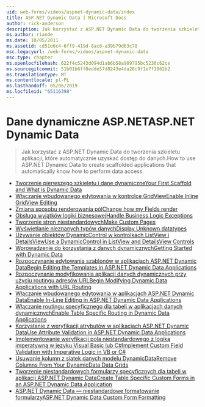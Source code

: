 ```yaml
---
uid: web-forms/videos/aspnet-dynamic-data/index
title: ASP.NET Dynamic Data | Microsoft Docs
author: rick-anderson
description: Jak korzystać z ASP.NET Dynamic Data do tworzenia szkieletu aplikacji, które automatycznie uzyskać dostęp do danych.
ms.author: riande
ms.date: 10/05/2011
ms.assetid: cd51e6c4-6ff9-419d-8ac8-a39b79d63c78
msc.legacyurl: /web-forms/videos/aspnet-dynamic-data
msc.type: chapter
ms.openlocfilehash: 622f4c5243d094d1ab6b58a909795bc5230c62ce
ms.sourcegitcommit: 51b01b6ff8edde57d8243e4da28c9f1e7f1962b2
ms.translationtype: MT
ms.contentlocale: pl-PL
ms.lasthandoff: 05/06/2019
ms.locfileid: "65116398"
---
```

# <a name="aspnet-dynamic-data"></a><span data-ttu-id="2eae6-103">Dane dynamiczne ASP.NET</span><span class="sxs-lookup"><span data-stu-id="2eae6-103">ASP.NET Dynamic Data</span></span>

> <span data-ttu-id="2eae6-104">Jak korzystać z ASP.NET Dynamic Data do tworzenia szkieletu aplikacji, które automatycznie uzyskać dostęp do danych.</span><span class="sxs-lookup"><span data-stu-id="2eae6-104">How to use ASP.NET Dynamic Data to create scaffolded applications that automatically know how to perform data access.</span></span>

- [<span data-ttu-id="2eae6-105">Tworzenie pierwszego szkieletu i dane dynamiczne</span><span class="sxs-lookup"><span data-stu-id="2eae6-105">Your First Scaffold and What is Dynamic Data</span></span>](your-first-scaffold-and-what-is-dynamic-data.md)
- [<span data-ttu-id="2eae6-106">Włączanie wbudowanego edytowania w kontrolce GridView</span><span class="sxs-lookup"><span data-stu-id="2eae6-106">Enable Inline GridView Editing</span></span>](how-do-i-enable-inline-gridview-editing.md)
- [<span data-ttu-id="2eae6-107">Zmiana sposobu renderowania pól</span><span class="sxs-lookup"><span data-stu-id="2eae6-107">Change how my Fields render</span></span>](how-do-i-change-how-my-fields-render.md)
- [<span data-ttu-id="2eae6-108">Obsługa wyjątków logiki biznesowej</span><span class="sxs-lookup"><span data-stu-id="2eae6-108">Handle Business Logic Exceptions</span></span>](how-do-i-handle-business-logic-exceptions.md)
- [<span data-ttu-id="2eae6-109">Tworzenie stron niestandardowych</span><span class="sxs-lookup"><span data-stu-id="2eae6-109">Make Custom Pages</span></span>](how-do-i-make-custom-pages.md)
- [<span data-ttu-id="2eae6-110">Wyświetlanie nieznanych typów danych</span><span class="sxs-lookup"><span data-stu-id="2eae6-110">Display Unknown datatypes</span></span>](how-do-i-display-unknown-datatypes.md)
- [<span data-ttu-id="2eae6-111">Używanie obiektów DynamicControl w kontrolkach ListView i DetailsView</span><span class="sxs-lookup"><span data-stu-id="2eae6-111">Use a DynamicControl in ListView and DetailsView Controls</span></span>](how-do-i-use-a-dynamiccontrol-in-listview-and-detailsview-controls.md)
- [<span data-ttu-id="2eae6-112">Wprowadzenie do korzystania z danych dynamicznych</span><span class="sxs-lookup"><span data-stu-id="2eae6-112">Getting Started with Dynamic Data</span></span>](getting-started-with-dynamic-data.md)
- [<span data-ttu-id="2eae6-113">Rozpoczynanie edytowania szablonów w aplikacjach ASP.NET Dynamic Data</span><span class="sxs-lookup"><span data-stu-id="2eae6-113">Begin Editing the Templates in ASP.NET Dynamic Data Applications</span></span>](begin-editing-the-templates-in-aspnet-dynamic-data-applications.md)
- [<span data-ttu-id="2eae6-114">Rozpoczynanie modyfikowania aplikacji danych dynamicznych przy użyciu routingu adresów URL</span><span class="sxs-lookup"><span data-stu-id="2eae6-114">Begin Modifying Dynamic Data Applications with URL Routing</span></span>](begin-modifying-dynamic-data-applications-with-url-routing.md)
- [<span data-ttu-id="2eae6-115">Włączanie wbudowanego edytowania w aplikacjach ASP.NET Dynamic Data</span><span class="sxs-lookup"><span data-stu-id="2eae6-115">Enable In-Line Editing in ASP.NET Dynamic Data Applications</span></span>](enable-in-line-editing-in-aspnet-dynamic-data-applications.md)
- [<span data-ttu-id="2eae6-116">Włączanie routingu specyficznego dla tabeli w aplikacjach danych dynamicznych</span><span class="sxs-lookup"><span data-stu-id="2eae6-116">Enable Table Specific Routing in Dynamic Data Applications</span></span>](how-to-enable-table-specific-routing-in-dynamic-data-applications.md)
- [<span data-ttu-id="2eae6-117">Korzystanie z weryfikacji atrybutów w aplikacjach ASP.NET Dynamic Data</span><span class="sxs-lookup"><span data-stu-id="2eae6-117">Use Attribute Validation in ASP.NET Dynamic Data Applications</span></span>](how-to-use-attribute-validation-in-aspnet-dynamic-data-applications.md)
- [<span data-ttu-id="2eae6-118">Implementowanie weryfikacji pola niestandardowego z logiką imperatywną w języku Visual Basic lub C#</span><span class="sxs-lookup"><span data-stu-id="2eae6-118">Implement Custom Field Validation with Imperative Logic in VB or C#</span></span>](how-to-implement-custom-field-validation-with-imperative-logic-in-vb-or-c.md)
- [<span data-ttu-id="2eae6-119">Usuwanie kolumn z siatek danych modelu DynamicData</span><span class="sxs-lookup"><span data-stu-id="2eae6-119">Remove Columns From Your DynamicData Data Grids</span></span>](how-to-remove-columns-from-your-dynamicdata-data-grids.md)
- [<span data-ttu-id="2eae6-120">Tworzenie niestandardowych formularzy specyficznych dla tabeli w aplikacji ASP.NET Dynamic Data</span><span class="sxs-lookup"><span data-stu-id="2eae6-120">Create Table Specific Custom Forms in an ASP.NET Dynamic Data Application</span></span>](how-to-create-table-specific-custom-forms-in-an-aspnet-dynamic-data-application.md)
- [<span data-ttu-id="2eae6-121">ASP.NET Dynamic Data — niestandardowe formatowanie formularzy</span><span class="sxs-lookup"><span data-stu-id="2eae6-121">ASP.NET Dynamic Data Custom Form Formatting</span></span>](aspnet-dynamic-data-custom-form-formatting.md)
